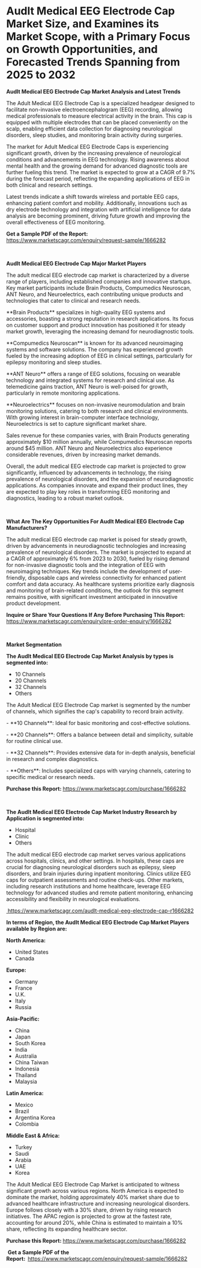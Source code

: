 <p><h1>Audlt Medical EEG Electrode Cap Market Size, and Examines its Market Scope, with a Primary Focus on Growth Opportunities, and Forecasted Trends Spanning from 2025 to 2032</h1></p><p><strong>Audlt Medical EEG Electrode Cap Market Analysis and Latest Trends</strong></p>
<p><p>The Adult Medical EEG Electrode Cap is a specialized headgear designed to facilitate non-invasive electroencephalogram (EEG) recording, allowing medical professionals to measure electrical activity in the brain. This cap is equipped with multiple electrodes that can be placed conveniently on the scalp, enabling efficient data collection for diagnosing neurological disorders, sleep studies, and monitoring brain activity during surgeries. </p><p>The market for Adult Medical EEG Electrode Caps is experiencing significant growth, driven by the increasing prevalence of neurological conditions and advancements in EEG technology. Rising awareness about mental health and the growing demand for advanced diagnostic tools are further fueling this trend. The market is expected to grow at a CAGR of 9.7% during the forecast period, reflecting the expanding applications of EEG in both clinical and research settings. </p><p>Latest trends indicate a shift towards wireless and portable EEG caps, enhancing patient comfort and mobility. Additionally, innovations such as dry electrode technology and integration with artificial intelligence for data analysis are becoming prominent, driving future growth and improving the overall effectiveness of EEG monitoring.</p></p>
<p><strong>Get a Sample PDF of the Report:&nbsp;</strong> <a href="https://www.marketscagr.com/enquiry/request-sample/1666282?utm_campaign=2004&utm_medium=2&utm_source=Github&utm_content=ia&utm_term=14042025&utm_id=audlt-medical-eeg-electrode-cap">https://www.marketscagr.com/enquiry/request-sample/1666282</a></p>
<p>&nbsp;</p>
<p><strong>Audlt Medical EEG Electrode Cap Major Market Players</strong></p>
<p><p>The adult medical EEG electrode cap market is characterized by a diverse range of players, including established companies and innovative startups. Key market participants include Brain Products, Compumedics Neuroscan, ANT Neuro, and Neuroelectrics, each contributing unique products and technologies that cater to clinical and research needs.</p><p>**Brain Products** specializes in high-quality EEG systems and accessories, boasting a strong reputation in research applications. Its focus on customer support and product innovation has positioned it for steady market growth, leveraging the increasing demand for neurodiagnostic tools.</p><p>**Compumedics Neuroscan** is known for its advanced neuroimaging systems and software solutions. The company has experienced growth fueled by the increasing adoption of EEG in clinical settings, particularly for epilepsy monitoring and sleep studies.</p><p>**ANT Neuro** offers a range of EEG solutions, focusing on wearable technology and integrated systems for research and clinical use. As telemedicine gains traction, ANT Neuro is well-poised for growth, particularly in remote monitoring applications.</p><p>**Neuroelectrics** focuses on non-invasive neuromodulation and brain monitoring solutions, catering to both research and clinical environments. With growing interest in brain-computer interface technology, Neuroelectrics is set to capture significant market share.</p><p>Sales revenue for these companies varies, with Brain Products generating approximately $10 million annually, while Compumedics Neuroscan reports around $45 million. ANT Neuro and Neuroelectrics also experience considerable revenues, driven by increasing market demands.</p><p>Overall, the adult medical EEG electrode cap market is projected to grow significantly, influenced by advancements in technology, the rising prevalence of neurological disorders, and the expansion of neurodiagnostic applications. As companies innovate and expand their product lines, they are expected to play key roles in transforming EEG monitoring and diagnostics, leading to a robust market outlook.</p></p>
<p>&nbsp;</p>
<p><strong>What Are The Key Opportunities For Audlt Medical EEG Electrode Cap Manufacturers?</strong></p>
<p><p>The adult medical EEG electrode cap market is poised for steady growth, driven by advancements in neurodiagnostic technologies and increasing prevalence of neurological disorders. The market is projected to expand at a CAGR of approximately 6% from 2023 to 2030, fueled by rising demand for non-invasive diagnostic tools and the integration of EEG with neuroimaging techniques. Key trends include the development of user-friendly, disposable caps and wireless connectivity for enhanced patient comfort and data accuracy. As healthcare systems prioritize early diagnosis and monitoring of brain-related conditions, the outlook for this segment remains positive, with significant investment anticipated in innovative product development.</p></p>
<p><strong>Inquire or Share Your Questions If Any Before Purchasing This Report:</strong> <a href="https://www.marketscagr.com/enquiry/pre-order-enquiry/1666282?utm_campaign=2004&utm_medium=2&utm_source=Github&utm_content=ia&utm_term=14042025&utm_id=audlt-medical-eeg-electrode-cap">https://www.marketscagr.com/enquiry/pre-order-enquiry/1666282</a></p>
<p>&nbsp;</p>
<p><strong>Market Segmentation</strong></p>
<p><strong>The Audlt Medical EEG Electrode Cap Market Analysis by types is segmented into:</strong></p>
<p><ul><li>10 Channels</li><li>20 Channels</li><li>32 Channels</li><li>Others</li></ul></p>
<p><p>The Adult Medical EEG Electrode Cap market is segmented by the number of channels, which signifies the cap's capability to record brain activity. </p><p>- **10 Channels**: Ideal for basic monitoring and cost-effective solutions.  </p><p>- **20 Channels**: Offers a balance between detail and simplicity, suitable for routine clinical use.  </p><p>- **32 Channels**: Provides extensive data for in-depth analysis, beneficial in research and complex diagnostics.  </p><p>- **Others**: Includes specialized caps with varying channels, catering to specific medical or research needs.</p></p>
<p><strong>Purchase this Report:&nbsp;</strong><a href="https://www.marketscagr.com/purchase/1666282?utm_campaign=2004&utm_medium=2&utm_source=Github&utm_content=ia&utm_term=14042025&utm_id=audlt-medical-eeg-electrode-cap">https://www.marketscagr.com/purchase/1666282</a></p>
<p>&nbsp;</p>
<p><strong>The Audlt Medical EEG Electrode Cap Market Industry Research by Application is segmented into:</strong></p>
<p><ul><li>Hospital</li><li>Clinic</li><li>Others</li></ul></p>
<p><p>The adult medical EEG electrode cap market serves various applications across hospitals, clinics, and other settings. In hospitals, these caps are crucial for diagnosing neurological disorders such as epilepsy, sleep disorders, and brain injuries during inpatient monitoring. Clinics utilize EEG caps for outpatient assessments and routine check-ups. Other markets, including research institutions and home healthcare, leverage EEG technology for advanced studies and remote patient monitoring, enhancing accessibility and flexibility in neurological evaluations.</p></p>
<p><a href="https://www.marketscagr.com/audlt-medical-eeg-electrode-cap-r1666282?utm_campaign=2004&utm_medium=2&utm_source=Github&utm_content=ia&utm_term=14042025&utm_id=audlt-medical-eeg-electrode-cap">&nbsp;https://www.marketscagr.com/audlt-medical-eeg-electrode-cap-r1666282</a></p>
<p><strong>In terms of Region, the Audlt Medical EEG Electrode Cap Market Players available by Region are:</strong></p>
<p>
    <p> <strong> North America: </strong>
        <ul>
            <li>United States</li>
            <li>Canada</li>
        </ul>
        </p> 
    <p> <strong> Europe: </strong>
        <ul>
            <li>Germany</li>
            <li>France</li>
            <li>U.K.</li>
            <li>Italy</li>
            <li>Russia</li>
        </ul>
        </p> 
    <p> <strong> Asia-Pacific: </strong>
        <ul>
            <li>China</li>
            <li>Japan</li>
            <li>South Korea</li>
            <li>India</li>
            <li>Australia</li>
            <li>China Taiwan</li>
            <li>Indonesia</li>
            <li>Thailand</li>
            <li>Malaysia</li>
        </ul>
        </p> 
    <p> <strong> Latin America: </strong>
        <ul>
            <li>Mexico</li>
            <li>Brazil</li>
            <li>Argentina Korea</li>
            <li>Colombia</li>
        </ul>
        </p> 
    <p> <strong> Middle East & Africa: </strong>
        <ul>
            <li>Turkey</li>
            <li>Saudi</li>
            <li>Arabia</li>
            <li>UAE</li>
            <li>Korea</li>
        </ul>
    </p>
    </p>
<p><p>The Adult Medical EEG Electrode Cap Market is anticipated to witness significant growth across various regions. North America is expected to dominate the market, holding approximately 40% market share due to advanced healthcare infrastructure and increasing neurological disorders. Europe follows closely with a 30% share, driven by rising research initiatives. The APAC region is projected to grow at the fastest rate, accounting for around 20%, while China is estimated to maintain a 10% share, reflecting its expanding healthcare sector.</p></p>
<p><strong>Purchase this Report: </strong><a href="https://www.marketscagr.com/purchase/1666282?utm_campaign=2004&utm_medium=2&utm_source=Github&utm_content=ia&utm_term=14042025&utm_id=audlt-medical-eeg-electrode-cap">https://www.marketscagr.com/purchase/1666282</a></p>
<p>&nbsp;<strong>Get a Sample PDF of the Report:&nbsp;&nbsp;</strong><a href="https://www.marketscagr.com/enquiry/request-sample/1666282?utm_campaign=2004&utm_medium=2&utm_source=Github&utm_content=ia&utm_term=14042025&utm_id=audlt-medical-eeg-electrode-cap">https://www.marketscagr.com/enquiry/request-sample/1666282</a></p>
<p><strong></strong></p>
<p><p></p><p></p><p></p></p>
